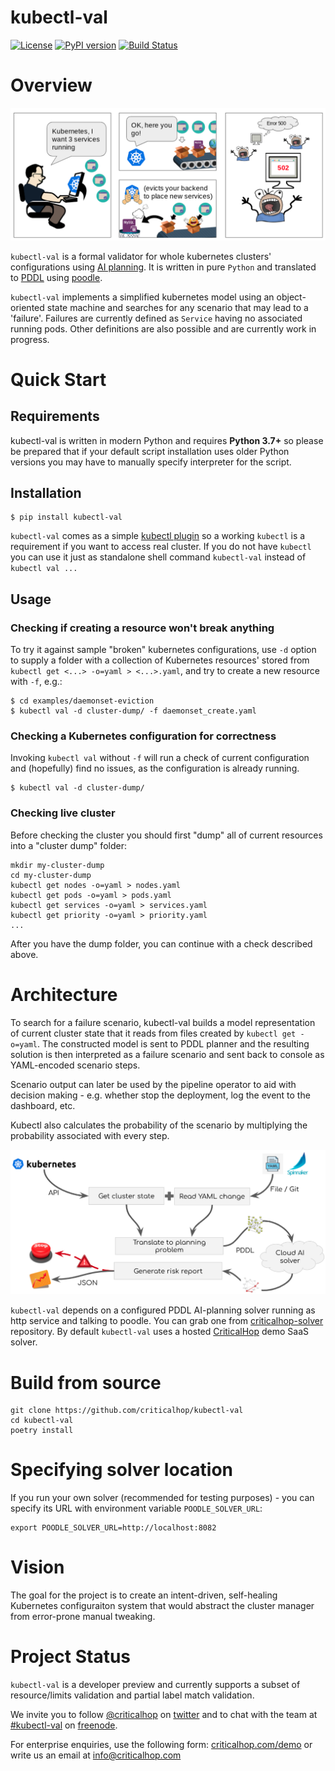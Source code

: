 # kubectl-val

[![License](https://img.shields.io/badge/License-Apache%202.0-blue.svg)](https://opensource.org/licenses/Apache-2.0) [![PyPI version](https://badge.fury.io/py/kubectl-val.svg)](https://badge.fury.io/py/kubectl-val) [![Build Status](https://travis-ci.org/criticalhop/kubectl-val.svg?branch=master)](https://travis-ci.org/criticalhop/kubectl-val)

# Overview

![kubernetes evicts](doc/img/kubernetes-evicts.png)

`kubectl-val` is a formal validator for whole kubernetes clusters' configurations using [AI planning](https://en.wikipedia.org/wiki/Automated_planning_and_scheduling). It is written in pure `Python` and translated to [PDDL](https://en.wikipedia.org/wiki/Planning_Domain_Definition_Language) using [poodle](https://github.com/criticalhop/poodle).

`kubectl-val` implements a simplified kubernetes model using an object-oriented state machine and searches for any scenario that may lead to a 'failure'. Failures are currently defined as `Service` having no associated running pods. Other definitions are also possible and are currently work in progress. 

# Quick Start

## Requirements

kubectl-val is written in modern Python and requires **Python 3.7+** so please be prepared that if your default script installation  uses older Python versions you may have to manually specify interpreter for the script.

## Installation

    $ pip install kubectl-val

`kubectl-val` comes as a simple [kubectl plugin](https://kubernetes.io/docs/tasks/extend-kubectl/kubectl-plugins/) so a working `kubectl` is a requirement if you want to access real cluster. If you do not have `kubectl` you can use it just as standalone shell command `kubectl-val` instead of `kubectl val ...`

## Usage

### Checking if creating a resource won't break anything

To try it against sample "broken" kubernetes configurations, use `-d` option to supply a folder with a collection of Kubernetes resources' stored from `kubectl get <...> -o=yaml > <...>.yaml`, and try to create a new resource with `-f`, e.g.:

    $ cd examples/daemonset-eviction
    $ kubectl val -d cluster-dump/ -f daemonset_create.yaml
    
### Checking a Kubernetes configuration for correctness

Invoking `kubectl val` without `-f` will run a check of current configuration and (hopefully) find no issues, as the configuration is already running. 

    $ kubectl val -d cluster-dump/

### Checking live cluster

Before checking the cluster you should first "dump" all of current resources into a "cluster dump" folder:

```shell
mkdir my-cluster-dump
cd my-cluster-dump
kubectl get nodes -o=yaml > nodes.yaml
kubectl get pods -o=yaml > pods.yaml
kubectl get services -o=yaml > services.yaml
kubectl get priority -o=yaml > priority.yaml
...
```

After you have the dump folder, you can continue with a check described above.

# Architecture

To search for a failure scenario, kubectl-val builds a model representation of current cluster state that it reads from files created by `kubectl get -o=yaml`. The constructed model is sent to PDDL planner and the resulting solution is then interpreted as a failure scenario and sent back to console as YAML-encoded scenario steps.

Scenario output can later be used by the pipeline operator to aid with decision making - e.g. whether stop the deployment, log the event to the dashboard, etc.

Kubectl also calculates the probability of the scenario by multiplying the probability associated with every step.

![kubectl-val architecture](doc/img/architecture.png)

`kubectl-val` depends on a configured PDDL AI-planning solver running as http service and talking to poodle. You can grab one from [criticalhop-solver](https://github.com/criticalhop/criticalhop-solver) repository. By default `kubectl-val` uses a hosted [CriticalHop](https://www.criticalhop.com/) demo SaaS solver.

# Build from source

```shell
git clone https://github.com/criticalhop/kubectl-val
cd kubectl-val
poetry install
```

# Specifying solver location

If you run your own solver (recommended for testing purposes) - you can specify its URL with environment variable `POODLE_SOLVER_URL`:

```shell
export POODLE_SOLVER_URL=http://localhost:8082
```

# Vision

The goal for the project is to create an intent-driven, self-healing Kubernetes configuraiton system that would abstract the cluster manager from error-prone manual tweaking.

# Project Status

`kubectl-val` is a developer preview and currently supports a subset of resource/limits validation and partial label match validation.

We invite you to follow [@criticalhop](https://twitter.com/criticalhop) on [twitter](https://twitter.com/criticalhop) and to chat with the team at [#kubectl-val](https://tinyurl.com/y5s98dw6) on [freenode](https://freenode.net/). 

For enterprise enquiries, use the following form: [criticalhop.com/demo](https://www.criticalhop.com/demo) or write us an email at info@criticalhop.com

